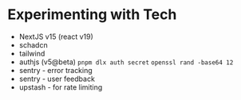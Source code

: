 # Experimenting with Tech
* NextJS v15 (react v19)
* schadcn
* tailwind
* authjs (v5@beta) `pnpm dlx auth secret` `openssl rand -base64 12`
* sentry - error tracking
* sentry - user feedback
* upstash - for rate limiting
